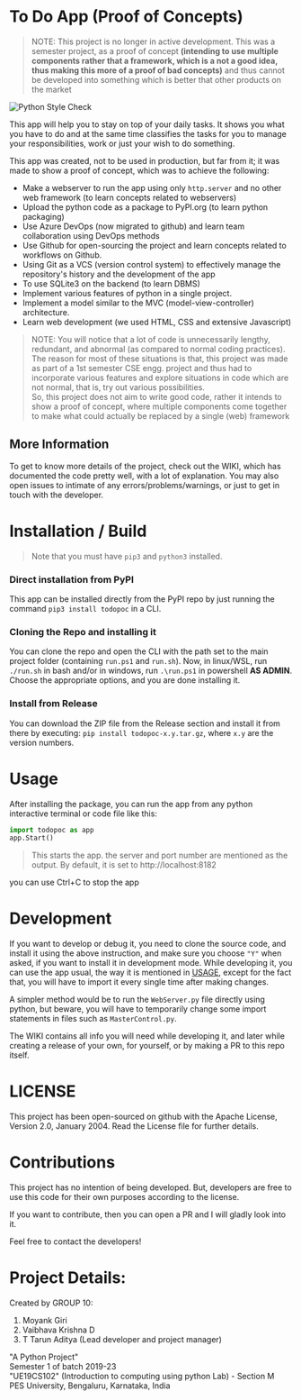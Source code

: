 # To Do App (Proof of Concepts)

>NOTE: This project is no longer in active development. This was a semester project, as a proof of concept **(intending to use multiple components rather that a framework, which is a not a good idea, thus making this more of a proof of bad concepts)** and thus cannot be developed into something which is better that other products on the market

![Python Style Check](https://github.com/enygmator/To-Do-PoC/workflows/Python%20Style%20Check/badge.svg)

This app will help you to stay on top of your daily tasks. It shows you what you have to do and at the same time 
classifies the tasks for you to manage your responsibilities, work or just your wish to do something.

This app was created, not to be used in production, but far from it; it was made to show a proof of concept, which was to achieve the following:
- Make a webserver to run the app using only `http.server` and no other web framework (to learn concepts related to webservers)
- Upload the python code as a package to PyPI.org (to learn python packaging)
- Use Azure DevOps (now migrated to github) and learn team collaboration using DevOps methods
- Use Github for open-sourcing the project and learn concepts related to workflows on Github.
- Using Git as a VCS (version control system) to effectively manage the repository's history and the development of the app
- To use SQLite3 on the backend (to learn DBMS)
- Implement various features of python in a single project.
- Implement a model similar to the MVC (model-view-controller) architecture.
- Learn web development (we used HTML, CSS and extensive Javascript)

>NOTE: You will notice that a lot of code is unnecessarily lengthy, redundant, and abnormal (as compared to normal coding practices). The reason for most of these situations is that, this project was made as part of a 1st semester CSE engg. project and thus had to incorporate various features and explore situations in code which are not normal, that is, try out various possibilities.  
So, this project does not aim to write good code, rather it intends to show a proof of concept, where multiple components come together to make what could actually be replaced by a single (web) framework

## More Information
To get to know more details of the project, check out the WIKI, which has documented the code pretty well, with a lot of explanation. You may also open issues to intimate of any errors/problems/warnings, or just to get in touch with the developer.

# Installation / Build
>Note that you must have `pip3` and `python3` installed.

### Direct installation from PyPI
This app can be installed directly from the PyPI repo by just running the command `pip3 install todopoc` in a CLI.

### Cloning the Repo and installing it
You can clone the repo and open the CLI with the path set to the main project folder (containing `run.ps1` and `run.sh`). Now, in linux/WSL, run `./run.sh` in bash and/or in windows, run `.\run.ps1` in powershell **AS ADMIN**. Choose the appropriate options, and you are done installing it.

### Install from Release
You can download the ZIP file from the Release section and install it from there by executing: `pip install todopoc-x.y.tar.gz`,
where `x.y` are the version numbers.

# Usage
After installing the package, you can run the app from any python interactive terminal or code file like this:
```py
import todopoc as app
app.Start()
```
>This starts the app. the server and port number are mentioned as the output. By default, it is set to http://localhost:8182

you can use Ctrl+C to stop the app

# Development
If you want to develop or debug it, you need to clone the source code, and install it using the above instruction, and make sure you choose `"Y"` when asked, if you want to install it in development mode.
While developing it, you can use the app usual, the way it is mentioned in [USAGE](#Usage), except for the fact that, you will have to import it every single time after making changes.  

A simpler method would be to run the `WebServer.py` file directly using python, but beware, you will have to temporarily change some import statements in files such as `MasterControl.py`.

The WIKI contains all info you will need while developing it, and later while creating a release of your own, for yourself, or 
by making a PR to this repo itself.

# LICENSE
This project has been open-sourced on github with the Apache License, Version 2.0, January 2004. Read the License file for further details.

# Contributions
This project has no intention of being developed. But, developers are free to use this code for their own purposes according to the license.

If you want to contribute, then you can open a PR and I will gladly look into it.

Feel free to contact the developers!

# Project Details:

Created by GROUP 10:
1. Moyank Giri
2. Vaibhava Krishna D
3. T Tarun Aditya (Lead developer and project manager)

"A Python Project"  
Semester 1 of batch 2019-23  
"UE19CS102" (Introduction to computing using python Lab) - Section M  
PES University, Bengaluru, Karnataka, India